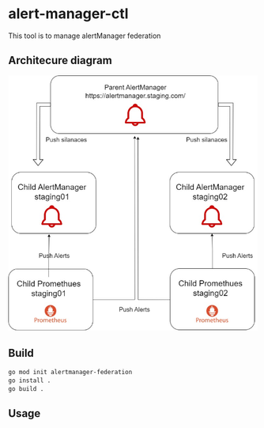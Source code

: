 # alert-manager-ctl
This tool is to manage alertManager federation

## Architecure diagram
![Alt text](img/alertmanager-federation100.jpg "Arch")



## Build


```sh
go mod init alertmanager-federation
go install .
go build .
```


## Usage
